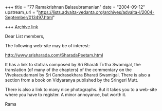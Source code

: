 +++
title = "77 Ramakrishnan Balasubramanian"
date = "2004-09-12"
upstream_url = "https://lists.advaita-vedanta.org/archives/advaita-l/2004-September/013497.html"

+++
[Archive link](https://lists.advaita-vedanta.org/archives/advaita-l/2004-September/013497.html)

Dear List members,

The following web-site may be of interest:

http://www.srisharada.com/SharadaPeetam.html

It has a link to stotras composed by Sri Bharati Tirtha Swamigal, the
translation (of many of the chapters) of the commentary on the
Vivekacudamani by Sri Candrasekhara Bharati Swamigal. There is also a
section from a book on Vidyaranya published by the Sringeri Mutt.

There is also a link to many nice photographs. But it takes you to a
web-site where you have to register. A minor annoyance, but worth it.

Rama

